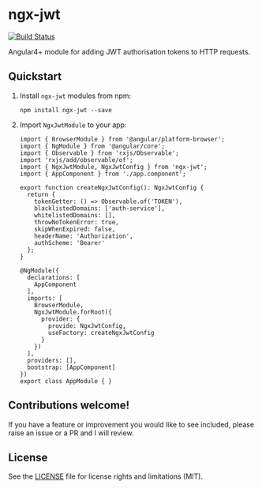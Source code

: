# ngx-jwt

[![Build Status](https://travis-ci.org/rars/ngx-jwt.svg?branch=master)](https://travis-ci.org/rars/ngx-jwt)

Angular4+ module for adding JWT authorisation tokens to HTTP requests.

## Quickstart

1. Install `ngx-jwt` modules from npm:
    ```
    npm install ngx-jwt --save
    ```
2. Import `NgxJwtModule` to your app:
    ```
    import { BrowserModule } from '@angular/platform-browser';
    import { NgModule } from '@angular/core';
    import { Observable } from 'rxjs/Observable';
    import 'rxjs/add/observable/of';
    import { NgxJwtModule, NgxJwtConfig } from 'ngx-jwt';
    import { AppComponent } from './app.component';

    export function createNgxJwtConfig(): NgxJwtConfig {
      return {
        tokenGetter: () => Observable.of('TOKEN'),
        blacklistedDomains: ['auth-service'],
        whitelistedDomains: [],
        throwNoTokenError: true,
        skipWhenExpired: false,
        headerName: 'Authorization',
        authScheme: 'Bearer'
      };
    }

    @NgModule({
      declarations: [
        AppComponent
      ],
      imports: [
        BrowserModule,
        NgxJwtModule.forRoot({
          provider: {
            provide: NgxJwtConfig,
            useFactory: createNgxJwtConfig
          }
        })
      ],
      providers: [],
      bootstrap: [AppComponent]
    })
    export class AppModule { }
    ```

## Contributions welcome!
If you have a feature or improvement you would like to see included, please raise an issue or a PR and I will review.

## License

See the [LICENSE](LICENSE.md) file for license rights and limitations (MIT).
